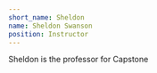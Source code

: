 ```yaml
---
short_name: Sheldon
name: Sheldon Swanson
position: Instructor
---
```

Sheldon is the professor for Capstone
